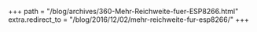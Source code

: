 +++
path = "/blog/archives/360-Mehr-Reichweite-fuer-ESP8266.html"
extra.redirect_to = "/blog/2016/12/02/mehr-reichweite-fur-esp8266/"
+++
